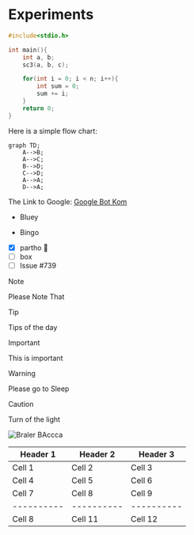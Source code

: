 # Experiments

```cpp
#include<stdio.h>

int main(){
    int a, b;
    sc3(a, b, c);

    for(int i = 0; i < n; i++){
        int sum = 0;
        sum += i;
    }
    return 0;
}
```

Here is a simple flow chart:

```mermaid
graph TD;
    A-->B;
    A-->C;
    B-->D;
    C-->D;
    A-->A;
    D-->A;
```

The Link to Google: [Google Bot Kom](https://google.com)


* Bluey
- Bingo

- [x] partho :tada:
- [ ] box
- [ ] Issue #739

> [!NOTE]
> Please Note That


> [!TIP]
> Tips of the day

> [!IMPORTANT]
> This is important

> [!WARNING]
> Please go to Sleep

> [!CAUTION]
> Turn of the light


![Braler BAccca](image-1.png)

| Header 1 | Header 2 | Header 3 |
|----------|----------|----------|
| Cell 1   | Cell 2   | Cell 3   |
| Cell 4   | Cell 5   | Cell 6   |
| Cell 7   | Cell 8   | Cell 9   |
|----------|----------|----------|
| Cell 8   | Cell 11  | Cell 12  | 


